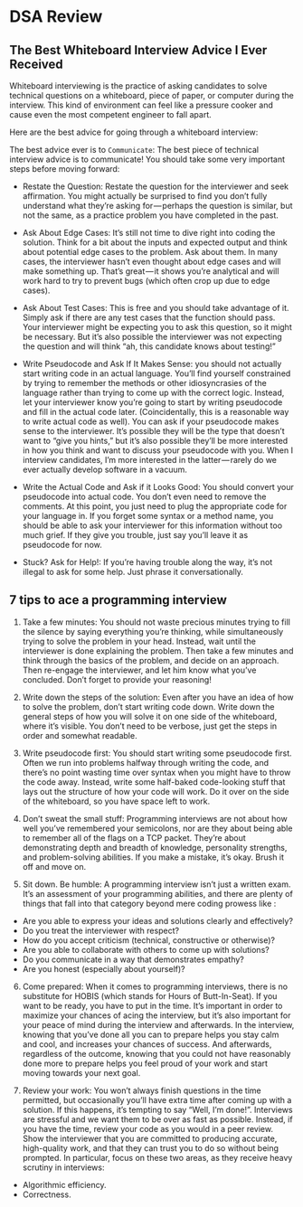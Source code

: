 # DSA Review

## The Best Whiteboard Interview Advice I Ever Received

Whiteboard interviewing is the practice of asking candidates to solve technical questions on a whiteboard, piece of paper, or computer during the interview. This kind of environment can feel like a pressure cooker and cause even the most competent engineer to fall apart.

Here are the best advice for going through a whiteboard interview:

The best advice ever is to `Communicate`: The best piece of technical interview advice is to communicate! You should take some very important steps before moving forward:

- Restate the Question: Restate the question for the interviewer and seek affirmation. You might actually be surprised to find you don’t fully understand what they’re asking for — perhaps the question is similar, but not the same, as a practice problem you have completed in the past.

- Ask About Edge Cases: It’s still not time to dive right into coding the solution. Think for a bit about the inputs and expected output and think about potential edge cases to the problem. Ask about them. In many cases, the interviewer hasn’t even thought about edge cases and will make something up. That’s great — it shows you’re analytical and will work hard to try to prevent bugs (which often crop up due to edge cases).

- Ask About Test Cases: This is free and you should take advantage of it. Simply ask if there are any test cases that the function should pass. Your interviewer might be expecting you to ask this question, so it might be necessary. But it’s also possible the interviewer was not expecting the question and will think “ah, this candidate knows about testing!”

- Write Pseudocode and Ask If It Makes Sense: you should not actually start writing code in an actual language. You’ll find yourself constrained by trying to remember the methods or other idiosyncrasies of the language rather than trying to come up with the correct logic. Instead, let your interviewer know you’re going to start by writing pseudocode and fill in the actual code later. (Coincidentally, this is a reasonable way to write actual code as well). You can ask if your pseudocode makes sense to the interviewer. It’s possible they will be the type that doesn’t want to “give you hints,” but it’s also possible they’ll be more interested in how you think and want to discuss your pseudocode with you. When I interview candidates, I’m more interested in the latter — rarely do we ever actually develop software in a vacuum.

- Write the Actual Code and Ask if it Looks Good:
  You should convert your pseudocode into actual code. You don’t even need to remove the comments. At this point, you just need to plug the appropriate code for your language in. If you forget some syntax or a method name, you should be able to ask your interviewer for this information without too much grief. If they give you trouble, just say you’ll leave it as pseudocode for now.

- Stuck? Ask for Help!: If you’re having trouble along the way, it’s not illegal to ask for some help. Just phrase it conversationally.

## 7 tips to ace a programming interview

1. Take a few minutes: You should not waste precious minutes trying to fill the silence by saying everything you’re thinking, while simultaneously trying to solve the problem in your head. Instead, wait until the interviewer is done explaining the problem. Then take a few minutes and think through the basics of the problem, and decide on an approach. Then re-engage the interviewer, and let him know what you’ve concluded. Don’t forget to provide your reasoning!

2. Write down the steps of the solution: Even after you have an idea of how to solve the problem, don’t start writing code down. Write down the general steps of how you will solve it on one side of the whiteboard, where it’s visible. You don’t need to be verbose, just get the steps in order and somewhat readable.

3. Write pseudocode first: You should start writing some pseudocode first. Often we run into problems halfway through writing the code, and there’s no point wasting time over syntax when you might have to throw the code away. Instead, write some half-baked code-looking stuff that lays out the structure of how your code will work. Do it over on the side of the whiteboard, so you have space left to work.

4. Don’t sweat the small stuff: Programming interviews are not about how well you’ve remembered your semicolons, nor are they about being able to remember all of the flags on a TCP packet. They’re about demonstrating depth and breadth of knowledge, personality strengths, and problem-solving abilities. If you make a mistake, it’s okay. Brush it off and move on.

5. Sit down. Be humble: A programming interview isn’t just a written exam. It’s an assessment of your programming abilities, and there are plenty of things that fall into that category beyond mere coding prowess like :

- Are you able to express your ideas and solutions clearly and effectively?
- Do you treat the interviewer with respect?
- How do you accept criticism (technical, constructive or otherwise)?
- Are you able to collaborate with others to come up with solutions?
- Do you communicate in a way that demonstrates empathy?
- Are you honest (especially about yourself)?

6. Come prepared: When it comes to programming interviews, there is no substitute for HOBIS (which stands for Hours of Butt-In-Seat). If you want to be ready, you have to put in the time. It’s important in order to maximize your chances of acing the interview, but it’s also important for your peace of mind during the interview and afterwards. In the interview, knowing that you’ve done all you can to prepare helps you stay calm and cool, and increases your chances of success. And afterwards, regardless of the outcome, knowing that you could not have reasonably done more to prepare helps you feel proud of your work and start moving towards your next goal.

7. Review your work: You won’t always finish questions in the time permitted, but occasionally you’ll have extra time after coming up with a solution. If this happens, it’s tempting to say “Well, I’m done!”. Interviews are stressful and we want them to be over as fast as possible. Instead, if you have the time, review your code as you would in a peer review. Show the interviewer that you are committed to producing accurate, high-quality work, and that they can trust you to do so without being prompted. In particular, focus on these two areas, as they receive heavy scrutiny in interviews:

- Algorithmic efficiency.
- Correctness.
